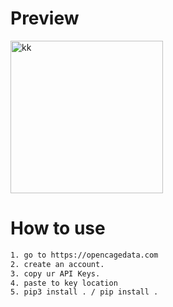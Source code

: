 # Preview
<img width="244" alt="kk" src="https://github.com/tronables/phonetrack/assets/136797506/75c599a3-d208-4529-bc06-349a9e0217dc">

# How to use
```bash
1. go to https://opencagedata.com
2. create an account.
3. copy ur API Keys.
4. paste to key location
5. pip3 install . / pip install .
```
